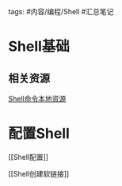 tags: #内容/编程/Shell 
#汇总笔记 


# Shell基础


## 


## 相关资源

[Shell命令本地资源](file:///Users/ethan/Documents/CoreFiles/ReadingsFile/计算机/Shell)



# 配置Shell

[[Shell配置]]


[[Shell创建软链接]]